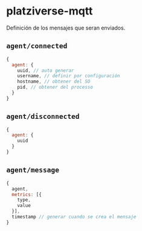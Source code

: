 # platziverse-mqtt

Definición de los mensajes que seran enviados.

## `agent/connected`
```javascript
{
  agent: {
    uuid, // auto generar
    username, // definir por configuración
    hostname, // obtener del SO
    pid, // obtener del processo
  }
}
```

## `agent/disconnected`
```javascript
{
  agent: {
    uuid
  }
}
```

## `agent/message`
```javascript
{
  agent,
  metrics: [{
    type,
    value
  }],
  timestamp // generar cuando se crea el mensaje
}
```